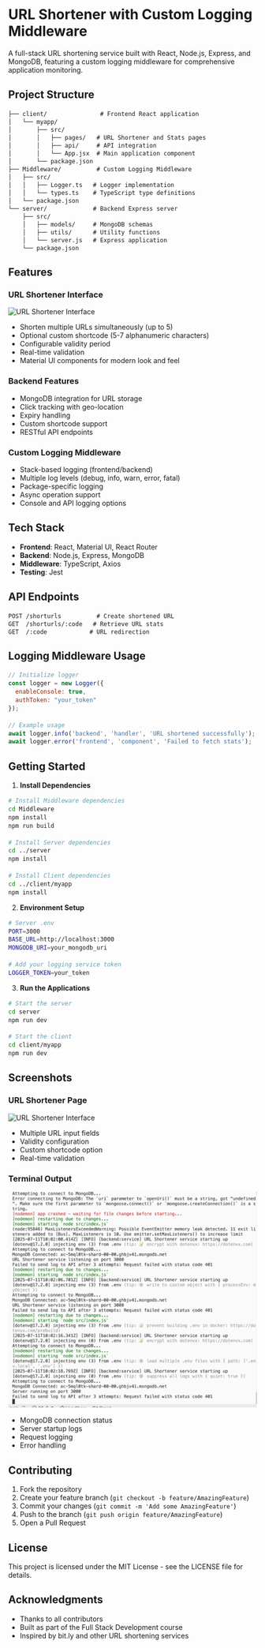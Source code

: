 # URL Shortener with Custom Logging Middleware

A full-stack URL shortening service built with React, Node.js, Express, and MongoDB, featuring a custom logging middleware for comprehensive application monitoring.

## Project Structure

```
├── client/               # Frontend React application
│   └── myapp/
│       ├── src/
│       │   ├── pages/   # URL Shortener and Stats pages
│       │   ├── api/     # API integration
│       │   └── App.jsx  # Main application component
│       └── package.json
├── Middleware/          # Custom Logging Middleware
│   ├── src/
│   │   ├── Logger.ts   # Logger implementation
│   │   └── types.ts    # TypeScript type definitions
│   └── package.json
└── server/             # Backend Express server
    ├── src/
    │   ├── models/     # MongoDB schemas
    │   ├── utils/      # Utility functions
    │   └── server.js   # Express application
    └── package.json
```

## Features

### URL Shortener Interface
![URL Shortener Interface](screenshots/url-shortener.png)
- Shorten multiple URLs simultaneously (up to 5)
- Optional custom shortcode (5-7 alphanumeric characters)
- Configurable validity period
- Real-time validation
- Material UI components for modern look and feel

### Backend Features
- MongoDB integration for URL storage
- Click tracking with geo-location
- Expiry handling
- Custom shortcode support
- RESTful API endpoints

### Custom Logging Middleware
- Stack-based logging (frontend/backend)
- Multiple log levels (debug, info, warn, error, fatal)
- Package-specific logging
- Async operation support
- Console and API logging options

## Tech Stack

- **Frontend**: React, Material UI, React Router
- **Backend**: Node.js, Express, MongoDB
- **Middleware**: TypeScript, Axios
- **Testing**: Jest

## API Endpoints

```
POST /shorturls          # Create shortened URL
GET  /shorturls/:code   # Retrieve URL stats
GET  /:code            # URL redirection
```

## Logging Middleware Usage

```javascript
// Initialize logger
const logger = new Logger({
  enableConsole: true,
  authToken: "your_token"
});

// Example usage
await logger.info('backend', 'handler', 'URL shortened successfully');
await logger.error('frontend', 'component', 'Failed to fetch stats');
```

## Getting Started

1. **Install Dependencies**
```bash
# Install Middleware dependencies
cd Middleware
npm install
npm run build

# Install Server dependencies
cd ../server
npm install

# Install Client dependencies
cd ../client/myapp
npm install
```

2. **Environment Setup**
```bash
# Server .env
PORT=3000
BASE_URL=http://localhost:3000
MONGODB_URI=your_mongodb_uri

# Add your logging service token
LOGGER_TOKEN=your_token
```

3. **Run the Applications**
```bash
# Start the server
cd server
npm run dev

# Start the client
cd client/myapp
npm run dev
```

## Screenshots

### URL Shortener Page
![URL Shortener Interface](screenshots/url-shortener.png)
- Multiple URL input fields
- Validity configuration
- Custom shortcode option
- Real-time validation

### Terminal Output
![Terminal Output](screenshots/screenshots:terminal-output.png)
- MongoDB connection status
- Server startup logs
- Request logging
- Error handling

## Contributing

1. Fork the repository
2. Create your feature branch (`git checkout -b feature/AmazingFeature`)
3. Commit your changes (`git commit -m 'Add some AmazingFeature'`)
4. Push to the branch (`git push origin feature/AmazingFeature`)
5. Open a Pull Request

## License

This project is licensed under the MIT License - see the LICENSE file for details.

## Acknowledgments

- Thanks to all contributors
- Built as part of the Full Stack Development course
- Inspired by bit.ly and other URL shortening services
